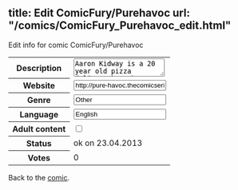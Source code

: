 title: Edit ComicFury/Purehavoc
url: "/comics/ComicFury_Purehavoc_edit.html"
---
Edit info for comic ComicFury/Purehavoc

<form name="comic" action="http://gaepostmail.appengine.com/comic" name="post">
<table class="comicinfo">
<tr>
<th>Description</th><td><textarea name="description">Aaron Kidway is a 20 year old pizza delivery boy who hasn't had much luck in life...But Aaron's luck changes when Aaron meets a mysterious girl during a delivery!</textarea></td>
</tr>
<tr>
<th>Website</th><td><input type="text" name="url" value="http://pure-havoc.thecomicseries.com/"/></td>
</tr>
<tr>
<th>Genre</th><td><input type="text" name="genre" value="Other"/></td>
</tr>
<tr>
<th>Language</th><td><input type="text" name="language" value="English"/></td>
</tr>
<tr>
<th>Adult content</th><td><input type="checkbox" name="adult" value="adult" /></td>
</tr>
<tr>
<th>Status</th><td>ok on 23.04.2013</td>
</tr>
<tr>
<th>Votes</th><td>0</div></td>
</tr>
</table>
</form>

Back to the [comic](/comics/ComicFury_Purehavoc.html).
